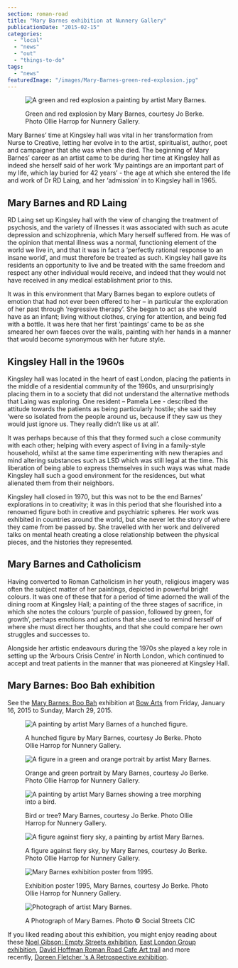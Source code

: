 ```yaml
---
section: roman-road
title: "Mary Barnes exhibition at Nunnery Gallery"
publicationDate: "2015-02-15"
categories: 
  - "local"
  - "news"
  - "out"
  - "things-to-do"
tags: 
  - "news"
featuredImage: "/images/Mary-Barnes-green-red-explosion.jpg"
---
```


<figure>

![A green and red explosion a painting by artist Mary Barnes.](/images/Mary-Barnes-green-red-explosion.jpg)

<figcaption>

Green and red explosion by Mary Barnes, courtesy Jo Berke. Photo Ollie Harrop for Nunnery Gallery.

</figcaption>

</figure>

Mary Barnes’ time at Kingsley hall was vital in her transformation from Nurse to Creative, letting her evolve in to the artist, spiritualist, author, poet and campaigner that she was when she died. The beginning of Mary Barnes’ career as an artist came to be during her time at Kingsley hall as indeed she herself said of her work ‘My paintings are an important part of my life, which lay buried for 42 years’ - the age at which she entered the life and work of Dr RD Laing, and her ‘admission’ in to Kingsley hall in 1965.

## Mary Barnes and RD Laing

RD Laing set up Kingsley hall with the view of changing the treatment of psychosis, and the variety of illnesses it was associated with such as acute depression and schizophrenia, which Mary herself suffered from. He was of the opinion that mental illness was a normal, functioning element of the world we live in, and that it was in fact a ‘perfectly rational response to an insane world’, and must therefore be treated as such. Kingsley hall gave its residents an opportunity to live and be treated with the same freedom and respect any other individual would receive, and indeed that they would not have received in any medical establishment prior to this.

It was in this environment that Mary Barnes began to explore outlets of emotion that had not ever been offered to her – in particular the exploration of her past through ‘regressive therapy’. She began to act as she would have as an infant; living without clothes, crying for attention, and being fed with a bottle. It was here that her first ‘paintings’ came to be as she smeared her own faeces over the walls, painting with her hands in a manner that would become synonymous with her future style.

## Kingsley Hall in the 1960s

Kingsley hall was located in the heart of east London, placing the patients in the middle of a residential community of the 1960s, and unsurprisingly placing them in to a society that did not understand the alternative methods that Laing was exploring. One resident – Pamela Lee - described the attitude towards the patients as being particularly hostile; she said they ‘were so isolated from the people around us, because if they saw us they would just ignore us. They really didn’t like us at all’.

It was perhaps because of this that they formed such a close community with each other; helping with every aspect of living in a family-style household, whilst at the same time experimenting with new therapies and mind altering substances such as LSD which was still legal at the time. This liberation of being able to express themselves in such ways was what made Kingsley hall such a good environment for the residences, but what alienated them from their neighbors.

Kingsley hall closed in 1970, but this was not to be the end Barnes’ explorations in to creativity; it was in this period that she flourished into a renowned figure both in creative and psychiatric spheres. Her work was exhibited in countries around the world, but she never let the story of where they came from be passed by. She travelled with her work and delivered talks on mental heath creating a close relationship between the physical pieces, and the histories they represented.

## Mary Barnes and Catholicism

Having converted to Roman Catholicism in her youth, religious imagery was often the subject matter of her paintings, depicted in powerful bright colours. It was one of these that for a period of time adorned the wall of the dining room at Kingsley Hall; a painting of the three stages of sacrifice, in which she notes the colours ‘purple of passion, followed by green, for growth’, perhaps emotions and actions that she used to remind herself of where she must direct her thoughts, and that she could compare her own struggles and successes to.

Alongside her artistic endeavours during the 1970s she played a key role in setting up the ‘Arbours Crisis Centre’ in North London, which continued to accept and treat patients in the manner that was pioneered at Kingsley Hall.

## Mary Barnes: Boo Bah exhibition

See the [Mary Barnes: Boo Bah](https://www.bowarts.org/nunnery/exhibitions-and-events/mary-barnes-boo-bah "Mary Barnes exhibition at Bow Arts") exhibition at [Bow Arts](https://www.bowarts.org "Bow Arts website") from Friday, January 16, 2015 to Sunday, March 29, 2015.

<figure>

![A painting by artist Mary Barnes of a hunched figure.](/images/Mary-Barnes-hunched-figure.jpg)

<figcaption>

A hunched figure by Mary Barnes, courtesy Jo Berke. Photo Ollie Harrop for Nunnery Gallery.

</figcaption>

</figure>

<figure>

![A figure in a green and orange portrait by artist Mary Barnes.](/images/Mary-Barnes-orange-green-portrait.jpg)

<figcaption>

Orange and green portrait by Mary Barnes, courtesy Jo Berke. Photo Ollie Harrop for Nunnery Gallery.

</figcaption>

</figure>

<figure>

![A painting by artist Mary Barnes showing a tree morphing into a bird.](/images/Mary-Barnes-bird-tree.jpg)

<figcaption>

Bird or tree? Mary Barnes, courtesy Jo Berke. Photo Ollie Harrop for Nunnery Gallery.

</figcaption>

</figure>

<figure>

![A figure against fiery sky, a painting by artist Mary Barnes.](/images/Mary-Barnes-figure-fiery-sky.jpg)

<figcaption>

A figure against fiery sky, by Mary Barnes, courtesy Jo Berke. Photo Ollie Harrop for Nunnery Gallery.

</figcaption>

</figure>

<figure>

![Mary Barnes exhibition poster from 1995.](/images/Mary-Barnes-exhibition-1995-poster.jpg)

<figcaption>

Exhibition poster 1995, Mary Barnes, courtesy Jo Berke. Photo Ollie Harrop for Nunnery Gallery.

</figcaption>

</figure>

<figure>

![Photograph of artist Mary Barnes.](/images/mary-barnes-artist-photograph.jpg)

<figcaption>

A Photograph of Mary Barnes. Photo © Social Streets CIC

</figcaption>

</figure>

If you liked reading about this exhibition, you might enjoy reading about these [Noel Gibson: Empty Streets exhibition](https://romanroadlondon.com/noel-gibson-empty-streets-exhibition/ "Noel Gibson Empty Streets Exhibition"), [East London Group exhibition](https://romanroadlondon.com/east-london-group-artists-bow/ "East London Group Artists"), [David Hoffman Roman Road Cafe Art trail](https://romanroadlondon.com/david-hoffman-roman-road-cafe-crawl-photomonth "David Hoffman Roman Road Cafe Crawl for Photomonth") and more recently, [Doreen Fletcher 's A Retrospective exhibition](https://romanroadlondon.com/event/doreen-fletcher-a-retrospective-exhibition/).


